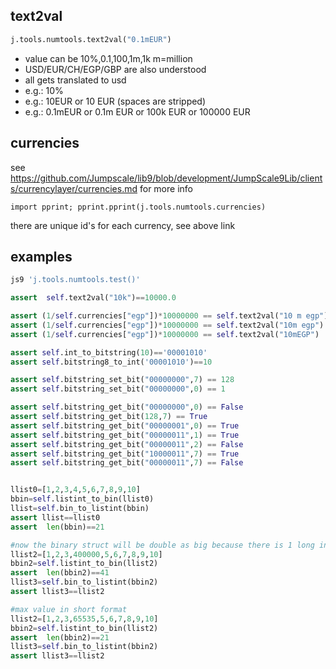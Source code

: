 
## text2val


```python
j.tools.numtools.text2val("0.1mEUR")
```

- value can be 10%,0.1,100,1m,1k  m=million
- USD/EUR/CH/EGP/GBP are also understood
- all gets translated to usd
- e.g.: 10%
- e.g.: 10EUR or 10 EUR (spaces are stripped)
- e.g.: 0.1mEUR or 0.1m EUR or 100k EUR or 100000 EUR

## currencies

see https://github.com/Jumpscale/lib9/blob/development/JumpScale9Lib/clients/currencylayer/currencies.md for more info

```
import pprint; pprint.pprint(j.tools.numtools.currencies)
```

there are unique id's for each currency, see above link

## examples

```bash
js9 'j.tools.numtools.test()'
```

```python
assert  self.text2val("10k")==10000.0

assert (1/self.currencies["egp"])*10000000 == self.text2val("10 m egp")
assert (1/self.currencies["egp"])*10000000 == self.text2val("10m egp")
assert (1/self.currencies["egp"])*10000000 == self.text2val("10mEGP")

assert self.int_to_bitstring(10)=='00001010'
assert self.bitstring8_to_int('00001010')==10

assert self.bitstring_set_bit("00000000",7) == 128
assert self.bitstring_set_bit("00000000",0) == 1

assert self.bitstring_get_bit("00000000",0) == False
assert self.bitstring_get_bit(128,7) == True
assert self.bitstring_get_bit("00000001",0) == True
assert self.bitstring_get_bit("00000011",1) == True
assert self.bitstring_get_bit("00000011",2) == False
assert self.bitstring_get_bit("10000011",7) == True
assert self.bitstring_get_bit("00000011",7) == False


llist0=[1,2,3,4,5,6,7,8,9,10]
bbin=self.listint_to_bin(llist0)
llist=self.bin_to_listint(bbin)
assert llist==llist0
assert  len(bbin)==21

#now the binary struct will be double as big because there is 1 long int in (above 65000)
llist2=[1,2,3,400000,5,6,7,8,9,10]
bbin2=self.listint_to_bin(llist2)
assert  len(bbin2)==41
llist3=self.bin_to_listint(bbin2)
assert llist3==llist2

#max value in short format
llist2=[1,2,3,65535,5,6,7,8,9,10]
bbin2=self.listint_to_bin(llist2)
assert  len(bbin2)==21
llist3=self.bin_to_listint(bbin2)
assert llist3==llist2
```